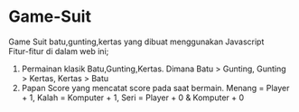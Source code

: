 # Game-Suit
Game Suit batu,gunting,kertas yang dibuat menggunakan Javascript <br>
Fitur-fitur di dalam web ini; <br>
1. Permainan klasik Batu,Gunting,Kertas. Dimana Batu > Gunting, Gunting > Kertas, Kertas > Batu <br>
2. Papan Score yang mencatat score pada saat bermain. Menang = Player + 1, Kalah = Komputer + 1, Seri = Player + 0 & Komputer + 0
